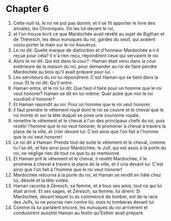 # Chapter 6

1. Cette nuit-là, le roi ne put pas dormir, et il se fit apporter le livre des annales, les Chroniques. On les lut devant le roi,
2. et l'on trouva écrit ce que Mardochée avait révélé au sujet de Bigthan et de Théresch, les deux eunuques du roi, gardes du seuil, qui avaient voulu porter la main sur le roi Assuérus.
3. Le roi dit: Quelle marque de distinction et d'honneur Mardochée a-t-il reçue pour cela? Il n'a rien reçu, répondirent ceux qui servaient le roi.
4. Alors le roi dit: Qui est dans la cour? -Haman était venu dans la cour extérieure de la maison du roi, pour demander au roi de faire pendre Mardochée au bois qu'il avait préparé pour lui. -
5. Les serviteurs du roi lui répondirent: C'est Haman qui se tient dans la cour. Et le roi dit: Qu'il entre.
6. Haman entra, et le roi lui dit: Que faut-il faire pour un homme que le roi veut honorer? Haman se dit en lui-même: Quel autre que moi le roi voudrait-il honorer?
7. Et Haman répondit au roi: Pour un homme que le roi veut honorer,
8. il faut prendre le vêtement royal dont le roi se couvre et le cheval que le roi monte et sur la tête duquel se pose une couronne royale,
9. remettre le vêtement et le cheval à l'un des principaux chefs du roi, puis revêtir l'homme que le roi veut honorer, le promener à cheval à travers la place de la ville, et crier devant lui: C'est ainsi que l'on fait à l'homme que le roi veut honorer!
10. Le roi dit à Haman: Prends tout de suite le vêtement et le cheval, comme tu l'as dit, et fais ainsi pour Mardochée, le Juif, qui est assis à la porte du roi; ne néglige rien de tout ce que tu as mentionné.
11. Et Haman prit le vêtement et le cheval, il revêtit Mardochée, il le promena à cheval à travers la place de la ville, et il cria devant lui: C'est ainsi que l'on fait à l'homme que le roi veut honorer!
12. Mardochée retourna à la porte du roi, et Haman se rendit en hâte chez lui, désolé et la tête voilée.
13. Haman raconta à Zéresch, sa femme, et à tous ses amis, tout ce qui lui était arrivé. Et ses sages, et Zéresch, sa femme, lui dirent: Si Mardochée, devant lequel tu as commencé de tomber, est de la race des Juifs, tu ne pourras rien contre lui, mais tu tomberas devant lui.
14. Comme ils lui parlaient encore, les eunuques du roi arrivèrent et conduisirent aussitôt Haman au festin qu'Esther avait préparé.

